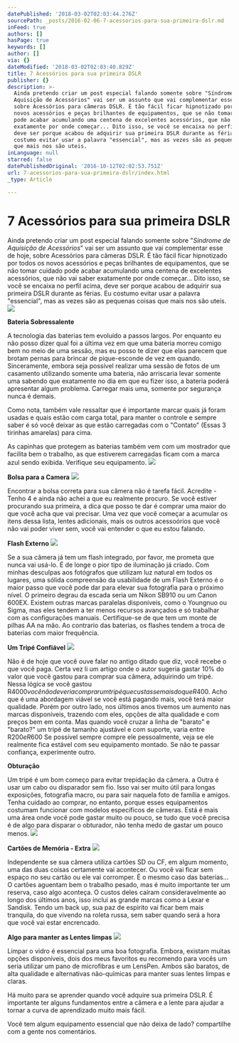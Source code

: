 ```yaml
---
datePublished: '2018-03-02T02:03:44.276Z'
sourcePath: _posts/2016-02-06-7-acessorios-para-sua-primeira-dslr.md
inFeed: true
authors: []
hasPage: true
keywords: []
author: []
via: {}
dateModified: '2018-03-02T02:03:40.829Z'
title: 7 Acessórios para sua primeira DSLR
publisher: {}
description: >-
  Ainda pretendo criar um post especial falando somente sobre "Síndrome de
  Aquisição de Acessórios" vai ser um assunto que vai complementar esse de hoje,
  sobre Acessórios para câmeras DSLR. É tão fácil ficar hipnotizado por todos os
  novos acessórios e peças brilhantes de equipamentos, que se não tomar cuidado
  pode acabar acumulando uma centena de excelentes acessórios, que não vai saber
  exatamente por onde começar... Dito isso, se você se encaixa no perfil acima,
  deve ser porque acabou de adquirir sua primeira DSLR durante as férias. Eu
  costumo evitar usar a palavra "essencial", mas as vezes são as pequenas coisas
  que mais nos são uteis.
inLanguage: null
starred: false
datePublishedOriginal: '2016-10-12T02:02:53.751Z'
url: 7-acessorios-para-sua-primeira-dslr/index.html
_type: Article

---
```

# 7 Acessórios para sua primeira DSLR

Ainda pretendo criar um post especial falando somente sobre "_Síndrome de Aquisição de Acessórios_" vai ser um assunto que vai complementar esse de hoje, sobre Acessórios para câmeras DSLR. É tão fácil ficar hipnotizado por todos os novos acessórios e peças brilhantes de equipamentos, que se não tomar cuidado pode acabar acumulando uma centena de excelentes acessórios, que não vai saber exatamente por onde começar... Dito isso, se você se encaixa no perfil acima, deve ser porque acabou de adquirir sua primeira DSLR durante as férias. Eu costumo evitar usar a palavra "essencial", mas as vezes são as pequenas coisas que mais nos são uteis.
![](https://s3-us-west-2.amazonaws.com/the-grid-img/p/1dd86b4f83f1f606072ed1d77b203ea05b15f934.png)

**Bateria Sobressalente**

A tecnologia das baterias tem evoluído a passos largos. Por enquanto eu não posso dizer qual foi a última vez em que uma bateria morreu comigo bem no meio de uma sessão, mas eu posso te dizer que elas parecem que brotam pernas para brincar de pique-esconde de vez em quando. Sinceramente, embora seja possível realizar uma sessão de fotos de um casamento utilizando somente uma bateria, não arriscaria levar somente uma sabendo que exatamente no dia em que eu fizer isso, a bateria poderá apresentar algum problema. Carregar mais uma, somente por segurança nunca é demais.

Como nota, também vale ressaltar que é importante marcar quais já foram usadas e quais estão com carga total, para manter o controle e sempre saber é só você deixar as que estão carregadas com o "Contato" (Essas 3 tirinhas amarelas) para cima.

As capinhas que protegem as baterias também vem com um mostrador que facilita bem o trabalho, as que estiverem carregadas ficam com a marca azul sendo exibida. Verifique seu equipamento.
![](https://s3-us-west-2.amazonaws.com/the-grid-img/p/70050ffae77dcc706408b8c3882341b39fc09866.png)

**Bolsa para a Camera**
![](https://the-grid-user-content.s3-us-west-2.amazonaws.com/05ed487f-f249-42c5-8348-13b160557023.png)

Encontrar a bolsa correta para sua câmera não é tarefa fácil. Acredite - Tenho 4 e ainda não achei a que eu realmente procuro. Se você estiver procurando sua primeira, a dica que posso te dar é comprar uma maior do que você acha que vai precisar. Uma vez que você começar a acumular os itens dessa lista, lentes adicionais, mais os outros acessoórios que você não vai poder viver sem, você vai entender o que eu estou falando.

**Flash Externo**
![](https://the-grid-user-content.s3-us-west-2.amazonaws.com/8e1d3246-86d5-4483-b70d-17138fd4d4e4.png)

Se a sua câmera já tem um flash integrado, por favor, me prometa que nunca vai usá-lo. É de longe o pior tipo de iluminação já criado. Com minhas desculpas aos fotógrafos que utilizam luz natural em todos os lugares, uma sólida compreensão da usabilidade de um Flash Externo é o maior passo que você pode dar para elevar sua fotografia para o próximo nível. O primeiro degrau da escada seria um Nikon SB910 ou um Canon 600EX. Existem outras marcas paralelas disponíveis, como o Youngnuo ou Sigma, mas eles tendem a ter menos recursos avançados e só trabalhar com as configurações manuais. Certifique-se de que tem um monte de pilhas AA na mão. Ao contrario das baterias, os flashes tendem a troca de baterias com maior frequência.

**Um Tripé Confiável**
![](https://the-grid-user-content.s3-us-west-2.amazonaws.com/ee7c9d61-57d9-4ecf-b59e-f17de2f6ef42.png)

Não é de hoje que você ouve falar no antigo ditado que diz, você recebe o que você paga. Certa vez li um artigo onde o autor sugeria gastar 10% do valor que você gastou para comprar sua câmera, adquirindo um tripé. Nessa lógica se você gastou R$4000 você não deveria comprar um tripé que custasse mais do que R$400\. Acho que é uma abordagem viável se você está pagando mais, você terá maior qualidade. Porém por outro lado, nos últimos anos tivemos um aumento nas marcas disponíveis, trazendo com eles, opções de alta qualidade e com preços bem em conta. Mas quando você cruzar a linha de "barato" e "barato?" um tripé de tamanho ajustável e com suporte, varia entre R$200 e R$600 Se possível sempre compre ele pessoalmente, veja se ele realmente fica estável com seu equipamento montado. Se não te passar confiança, experimente outro.

**Obturação**

Um tripé é um bom começo para evitar trepidação da câmera. a Outra é usar um cabo ou disparador sem fio. Isso vai ser muito útil para longas exposições, fotografia macro, ou para sair naquela foto de família e amigos. Tenha cuidado ao comprar, no entanto, porque esses equipamentos costumam funcionar com modelos específicos de câmeras. Está é mais uma área onde você pode gastar muito ou pouco, se tudo que você precisa é de algo para disparar o obturador, não tenha medo de gastar um pouco menos.
![](https://s3-us-west-2.amazonaws.com/the-grid-img/p/12c6429bdef1968672efa6d33bf4f1e057b14628.png)

**Cartões de Memória - Extra**
![](https://the-grid-user-content.s3-us-west-2.amazonaws.com/9fb7a443-7680-4caf-89da-ce96a5cc69fa.png)

Independente se sua câmera utiliza cartões SD ou CF, em algum momento, uma das duas coisas certamente vai acontecer. Ou você vai ficar sem espaço no seu cartão ou ele vai corromper. É o mesmo caso das baterias... O cartões aguentam bem o trabalho pesado, mas é muito importante ter um reserva, caso algo aconteça. O custos deles caíram consideravelmente ao longo dos últimos anos, isso inclui as grande marcas como a Lexar e Sandisk. Tendo um back up, sua paz de espirito vai ficar bem mais tranquila, do que vivendo na roleta russa, sem saber quando será a hora que você vai estar encrencado.

**Algo para manter as Lentes limpas**
![](https://the-grid-user-content.s3-us-west-2.amazonaws.com/d95db9f8-acc4-4647-b4ba-0410fad16283.png)

Limpar o vidro é essencial para uma boa fotografia. Embora, existam muitas opções disponíveis, dois dos meus favoritos eu recomendo para vocês um seria utilizar um pano de microfibras e um LensPen. Ambos são baratos, de alta qualidade e alternativas não-químicas para manter suas lentes limpas e claras.

Há muito para se aprender quando você adquire sua primeira DSLR. É importante ter alguns fundamentos entre a câmera e a lente para ajudar a tornar a curva de aprendizado muito mais fácil.

Você tem algum equipamento essencial que não deixa de lado? compartilhe com a gente nos comentários.